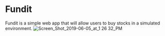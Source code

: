 # Fundit
Fundit is a simple web app that will allow users to buy stocks in a simulated environment.
![Screen_Shot_2019-06-05_at_1 26 32_PM](https://user-images.githubusercontent.com/49179489/80040800-b344df80-84af-11ea-80ac-348a0d884bcb.jpg)
